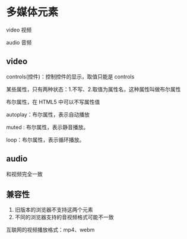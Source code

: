 # 多媒体元素

video 视频

audio 音频

## video

controls(控件)：控制控件的显示，取值只能是 controls

某些属性，只有两种状态：1.不写、2.取值为属性名，这种属性叫做布尔属性

布尔属性，在 HTML5 中可以不写属性值

autoplay：布尔属性，表示自动播放

muted : 布尔属性，表示静音播放。

loop：布尔属性，表示循环播放。

## audio

和视频完全一致

## 兼容性

1. 旧版本的浏览器不支持这两个元素
2. 不同的浏览器支持的音视频格式可能不一致

互联网的视频播放格式：mp4、webm
